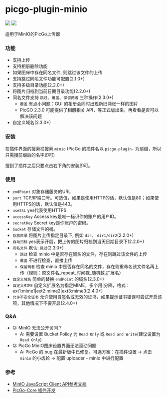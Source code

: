 # picgo-plugin-minio

![](https://img.shields.io/npm/l/picgo-plugin-minio)
![](https://img.shields.io/npm/dt/picgo-plugin-minio)

适用于MinIO的PicGo上传器

### 功能
* 支持上传
* 支持相册删除功能
* 如果图床中存在同名文件, 则跳过该文件的上传
* 支持跳过同名文件功能可配置(2.1.0+)
* 支持多级目录功能(2.2.0+)
* 将图片归档到当前日期目录功能(2.2.0+)
* 同名文件支持 `跳过`、`覆盖`、`保留两者` 三种操作(2.3.0+)
  * `覆盖` 有点小问题：GUI 的相册会同时出现新旧两张一样的图片
  * PicGO 2.3.0 可能提供了相册相关 API，等正式版出来，再看看是否可以解决该问题
* 自定义域名(2.3.0+)

### 安装
在插件界面的搜索栏搜索 `minio` (PicGo 的插件名以 `picgo-plugin-` 为前缀，所以只需搜前缀后的名字即可)

搜到了插件之后只要点击右下角的安装即可。

### 使用
* `endPoint`	    对象存储服务的URL
* `port`	        TCP/IP端口号。可选值，如果是使用HTTP的话，默认值是80；如果使用HTTPS的话，默认值是443。
* `useSSL`	        yes代表使用HTTPS
* `accessKey`	    Access key是唯一标识你的账户的用户ID。
* `secretKey`	    Secret key是你账户的密码。
* `bucket`          存储文件的桶。
* `存放目录`         将图片上传指定目录下, 例如 `dir`、 `dir1/dir2`(2.2.0+)
* `自动归档`         yes表示开启，把上传的图片归档到当天日期目录下(2.2.0+)
* `同名文件`         默认: `跳过`(2.3.0+)
  * `跳过` 检查 minio 中是否存在同名的文件，存在则跳过该文件的上传
  * `覆盖` 不进行检查，直接上传
  * `保留两者` 检查 minio 中是否存在同名的文件，存在则重命名该文件名再上传（规则：原文件名_repeat_时间戳_随机数.扩展名）
* `自定义域名`       简单的替换 `endPoint` 的域名(2.3.0+)
* `自定义MIME`       自定义扩展名为指定MIME，多个用|分隔，格式：ext1:mime1|ext2:mime2|ext3:mime3(2.4.0+)
* `允许不安全证书`    允许使用自签名或无效的证书，如果提示证书错误可尝试开启该项，其他情况下不要开启(2.4.0+)

### Q&A
* Q: MinIO 无法公开访问？
  * A: 需要设置 Bucket Policy 为 `Read Only` 或 `Read and Write`(建议设置为 `Read Only`)
* Q: PicGo MinIO图床设置界面无法滚动问题
  * A: PicGo 的 bug 在最新版中已修复。可选方案：在插件设置 -> 点击 `minio` 的小齿轮 -> 配置 uploader - minio 中进行配置
  
### 参考
* [MinIO JavaScript Client API参考文档](https://docs.min.io/cn/javascript-client-api-reference.html)
* [PicGo-Core 插件开发](https://picgo.github.io/PicGo-Core-Doc/zh/dev-guide/cli.html#%E7%AE%80%E4%BB%8B)
